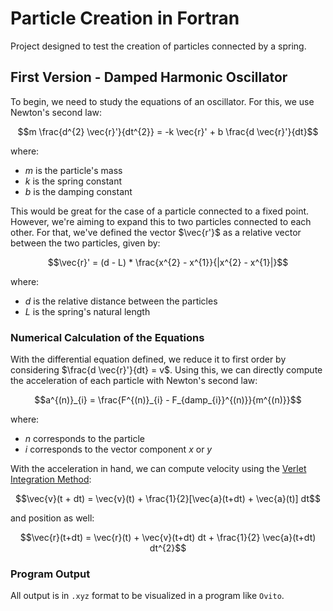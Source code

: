 # Particle Creation in Fortran
Project designed to test the creation of particles connected by a spring.

## First Version - Damped Harmonic Oscillator
To begin, we need to study the equations of an oscillator. For this, we use Newton's second law:

$$m \frac{d^{2} \vec{r}'}{dt^{2}} = -k \vec{r}' + b \frac{d \vec{r}'}{dt}$$

where:
- $m$ is the particle's mass
- $k$ is the spring constant
- $b$ is the damping constant

This would be great for the case of a particle connected to a fixed point. However, we're aiming to expand this to two particles connected to each other. For that, we've defined the vector $\vec{r'}$ as a relative vector between the two particles, given by:

$$\vec{r}' = (d - L) * \frac{x^{2} - x^{1}}{|x^{2} - x^{1}|}$$

where:
- $d$ is the relative distance between the particles
- $L$ is the spring's natural length

### Numerical Calculation of the Equations
With the differential equation defined, we reduce it to first order by considering $\frac{d \vec{r}'}{dt} = v$. Using this, we can directly compute the acceleration of each particle with Newton's second law:

$$a^{(n)}_{i} = \frac{F^{(n)}_{i} - F_{damp_{i}}^{(n)}}{m^{(n)}}$$

where:
- $n$ corresponds to the particle
- $i$ corresponds to the vector component $x$ or $y$

With the acceleration in hand, we can compute velocity using the [Verlet Integration Method](https://en.wikipedia.org/wiki/Verlet_integration):

$$\vec{v}(t + dt) = \vec{v}(t) + \frac{1}{2}[\vec{a}(t+dt) + \vec{a}(t)] dt$$

and position as well:

$$\vec{r}(t+dt) = \vec{r}(t) + \vec{v}(t+dt) dt + \frac{1}{2} \vec{a}(t+dt) dt^{2}$$

### Program Output
All output is in `.xyz` format to be visualized in a program like `Ovito`.
